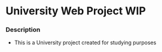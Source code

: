 # University Web Project WIP

### Description

* This is a University project created for studying purposes
